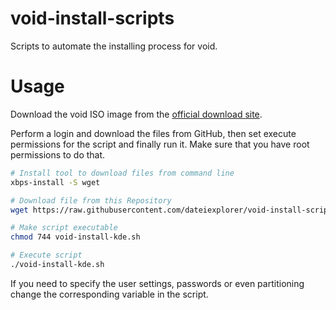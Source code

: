 # void-install-scripts

Scripts to automate the installing process for void.

# Usage

Download the void ISO image from the
[official download site](https://voidlinux.org/download/).

Perform a login and download the files from GitHub, then set execute
permissions for the script and finally run it.
Make sure that you have root permissions to do that.

```sh
# Install tool to download files from command line
xbps-install -S wget

# Download file from this Repository
wget https://raw.githubusercontent.com/dateiexplorer/void-install-scripts/main/void-install-kde.sh

# Make script executable
chmod 744 void-install-kde.sh

# Execute script
./void-install-kde.sh
```

If you need to specify the user settings, passwords or even
partitioning change the corresponding variable in the script.
